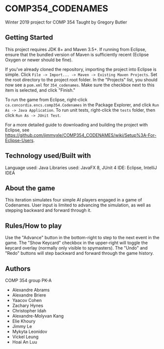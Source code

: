 # COMP354_CODENAMES
Winter 2019 project for COMP 354
Taught by Gregory Butler

## Getting Started
This project requires JDK 8+ and Maven 3.5+. If running from Eclipse, ensure that the bundled version of Maven is sufficiently recent (Eclipse Oxygen or newer should be fine).

If you've already cloned the repository, importing the project into Eclipse is simple. Click `File -> Import... -> Maven -> Existing Maven Projects`. Set the root directory to the project root folder. In the "Projects" list, you should now see a `pom.xml` for `354_codenames`. Make sure the checkbox next to this item is selected, and click "Finish." 

To run the game from Eclipse, right-click `ca.concordia.encs.comp354.Codenames` in the Package Explorer, and click `Run As -> Java Application`. To run unit tests, right-click the `tests` folder, then click `Run As -> JUnit Test`.

For a more detailed guide to downloading and building the project with Eclipse, see https://github.com/jimmyxle/COMP354_CODENAMES/wiki/Setup%3A-For-Eclipse-Users.

## Technology used/Built with 
Language used: Java
Libraries used: JavaFX 8, JUnit 4
IDE: Eclipse, IntelliJ IDEA

## About the game
This iteration simulates four simple AI players engaged in a game of Codenames. User input is limited to advancing the simulation, as well as stepping backward and forward through it.

## Rules/How to play
Use the "Advance" button in the bottom-right to step to the next event in the game. The "Show Keycard" checkbox in the upper-right will toggle the keycard overlay (normally only visible to spymasters). The "Undo" and "Redo" buttons will step backward and forward through the game history.

## Authors
COMP 354 group PK-A
* Alexandre	Abrams
* Alexandre	Briere
* Yaacov Cohen
* Zachary Hynes
* Christopher Idah
* Alexandre-Molyvan	Kang
* Elie Khoury
* Jimmy Le
* Mykyta Leonidov
* Vickel Leung
* Hoai An Luu
